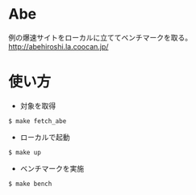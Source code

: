 # Abe
例の爆速サイトをローカルに立ててベンチマークを取る。  
http://abehiroshi.la.coocan.jp/

# 使い方
- 対象を取得
```
$ make fetch_abe
```

- ローカルで起動
```
$ make up
```

- ベンチマークを実施
```
$ make bench
```
